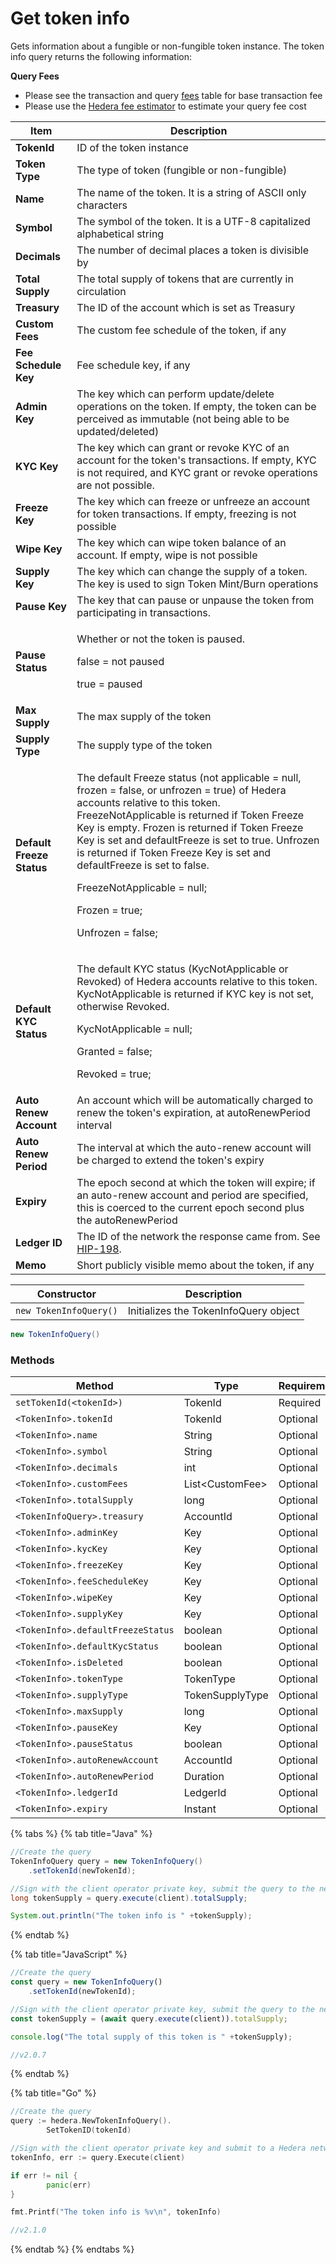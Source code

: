 # Get token info

Gets information about a fungible or non-fungible token instance. The token info query returns the following information:

**Query Fees**

* Please see the transaction and query [fees](../../../mainnet/fees/#transaction-and-query-fees) table for base transaction fee
* Please use the [Hedera fee estimator](https://hedera.com/fees) to estimate your query fee cost

| Item                      | Description                                                                                                                                                                                                                                                                                                                                                                                                                                             |
| ------------------------- | ------------------------------------------------------------------------------------------------------------------------------------------------------------------------------------------------------------------------------------------------------------------------------------------------------------------------------------------------------------------------------------------------------------------------------------------------------- |
| **TokenId**               | ID of the token instance                                                                                                                                                                                                                                                                                                                                                                                                                                |
| **Token Type**            | The type of token (fungible or non-fungible)                                                                                                                                                                                                                                                                                                                                                                                                            |
| **Name**                  | The name of the token. It is a string of ASCII only characters                                                                                                                                                                                                                                                                                                                                                                                          |
| **Symbol**                | The symbol of the token. It is a UTF-8 capitalized alphabetical string                                                                                                                                                                                                                                                                                                                                                                                  |
| **Decimals**              | The number of decimal places a token is divisible by                                                                                                                                                                                                                                                                                                                                                                                                    |
| **Total Supply**          | The total supply of tokens that are currently in circulation                                                                                                                                                                                                                                                                                                                                                                                            |
| **Treasury**              | The ID of the account which is set as Treasury                                                                                                                                                                                                                                                                                                                                                                                                          |
| **Custom Fees**           | The custom fee schedule of the token, if any                                                                                                                                                                                                                                                                                                                                                                                                            |
| **Fee Schedule Key**      | Fee schedule key, if any                                                                                                                                                                                                                                                                                                                                                                                                                                |
| **Admin Key**             | The key which can perform update/delete operations on the token. If empty, the token can be perceived as immutable (not being able to be updated/deleted)                                                                                                                                                                                                                                                                                               |
| **KYC Key**               | The key which can grant or revoke KYC of an account for the token's transactions. If empty, KYC is not required, and KYC grant or revoke operations are not possible.                                                                                                                                                                                                                                                                                   |
| **Freeze Key**            | The key which can freeze or unfreeze an account for token transactions. If empty, freezing is not possible                                                                                                                                                                                                                                                                                                                                              |
| **Wipe Key**              | The key which can wipe token balance of an account. If empty, wipe is not possible                                                                                                                                                                                                                                                                                                                                                                      |
| **Supply Key**            | The key which can change the supply of a token. The key is used to sign Token Mint/Burn operations                                                                                                                                                                                                                                                                                                                                                      |
| **Pause Key**             | The key that can pause or unpause the token from participating in transactions.                                                                                                                                                                                                                                                                                                                                                                         |
| **Pause Status**          | <p>Whether or not the token is paused.</p><p>false = not paused</p><p>true = paused</p>                                                                                                                                                                                                                                                                                                                                                                 |
| **Max Supply**            | The max supply of the token                                                                                                                                                                                                                                                                                                                                                                                                                             |
| **Supply Type**           | The supply type of the token                                                                                                                                                                                                                                                                                                                                                                                                                            |
| **Default Freeze Status** | <p>The default Freeze status (not applicable = null, frozen = false, or unfrozen = true) of Hedera accounts relative to this token. FreezeNotApplicable is returned if Token Freeze Key is empty. Frozen is returned if Token Freeze Key is set and defaultFreeze is set to true. Unfrozen is returned if Token Freeze Key is set and defaultFreeze is set to false.</p><p>FreezeNotApplicable = null;</p><p>Frozen = true;</p><p>Unfrozen = false;</p> |
| **Default KYC Status**    | <p>The default KYC status (KycNotApplicable or Revoked) of Hedera accounts relative to this token. KycNotApplicable is returned if KYC key is not set, otherwise Revoked.</p><p>KycNotApplicable = null;</p><p>Granted = false;</p><p>Revoked = true;</p>                                                                                                                                                                                               |
| **Auto Renew Account**    | An account which will be automatically charged to renew the token's expiration, at autoRenewPeriod interval                                                                                                                                                                                                                                                                                                                                             |
| **Auto Renew Period**     | The interval at which the auto-renew account will be charged to extend the token's expiry                                                                                                                                                                                                                                                                                                                                                               |
| **Expiry**                | The epoch second at which the token will expire; if an auto-renew account and period are specified, this is coerced to the current epoch second plus the autoRenewPeriod                                                                                                                                                                                                                                                                                |
| **Ledger ID**             | The ID of the network the response came from. See [HIP-198](https://hips.hedera.com/hip/hip-198).                                                                                                                                                                                                                                                                                                                                                       |
| **Memo**                  | Short publicly visible memo about the token, if any                                                                                                                                                                                                                                                                                                                                                                                                     |

| Constructor            | Description                           |
| ---------------------- | ------------------------------------- |
| `new TokenInfoQuery()` | Initializes the TokenInfoQuery object |

```java
new TokenInfoQuery()
```

### Methods

| Method                            | Type             | Requirement |
| --------------------------------- | ---------------- | ----------- |
| `setTokenId(<tokenId>)`           | TokenId          | Required    |
| `<TokenInfo>.tokenId`             | TokenId          | Optional    |
| `<TokenInfo>.name`                | String           | Optional    |
| `<TokenInfo>.symbol`              | String           | Optional    |
| `<TokenInfo>.decimals`            | int              | Optional    |
| `<TokenInfo>.customFees`          | List\<CustomFee> | Optional    |
| `<TokenInfo>.totalSupply`         | long             | Optional    |
| `<TokenInfoQuery>.treasury`       | AccountId        | Optional    |
| `<TokenInfo>.adminKey`            | Key              | Optional    |
| `<TokenInfo>.kycKey`              | Key              | Optional    |
| `<TokenInfo>.freezeKey`           | Key              | Optional    |
| `<TokenInfo>.feeScheduleKey`      | Key              | Optional    |
| `<TokenInfo>.wipeKey`             | Key              | Optional    |
| `<TokenInfo>.supplyKey`           | Key              | Optional    |
| `<TokenInfo>.defaultFreezeStatus` | boolean          | Optional    |
| `<TokenInfo>.defaultKycStatus`    | boolean          | Optional    |
| `<TokenInfo>.isDeleted`           | boolean          | Optional    |
| `<TokenInfo>.tokenType`           | TokenType        | Optional    |
| `<TokenInfo>.supplyType`          | TokenSupplyType  | Optional    |
| `<TokenInfo>.maxSupply`           | long             | Optional    |
| `<TokenInfo>.pauseKey`            | Key              | Optional    |
| `<TokenInfo>.pauseStatus`         | boolean          | Optional    |
| `<TokenInfo>.autoRenewAccount`    | AccountId        | Optional    |
| `<TokenInfo>.autoRenewPeriod`     | Duration         | Optional    |
| `<TokenInfo>.ledgerId`            | LedgerId         | Optional    |
| `<TokenInfo>.expiry`              | Instant          | Optional    |

{% tabs %}
{% tab title="Java" %}
```java
//Create the query
TokenInfoQuery query = new TokenInfoQuery()
    .setTokenId(newTokenId);

//Sign with the client operator private key, submit the query to the network and get the token supply
long tokenSupply = query.execute(client).totalSupply;

System.out.println("The token info is " +tokenSupply);
```
{% endtab %}

{% tab title="JavaScript" %}
```javascript
//Create the query
const query = new TokenInfoQuery()
    .setTokenId(newTokenId);

//Sign with the client operator private key, submit the query to the network and get the token supply
const tokenSupply = (await query.execute(client)).totalSupply;

console.log("The total supply of this token is " +tokenSupply);

//v2.0.7
```
{% endtab %}

{% tab title="Go" %}
```go
//Create the query
query := hedera.NewTokenInfoQuery().
		SetTokenID(tokenId)

//Sign with the client operator private key and submit to a Hedera network
tokenInfo, err := query.Execute(client)

if err != nil {
		panic(err)
}

fmt.Printf("The token info is %v\n", tokenInfo)

//v2.1.0
```
{% endtab %}
{% endtabs %}
